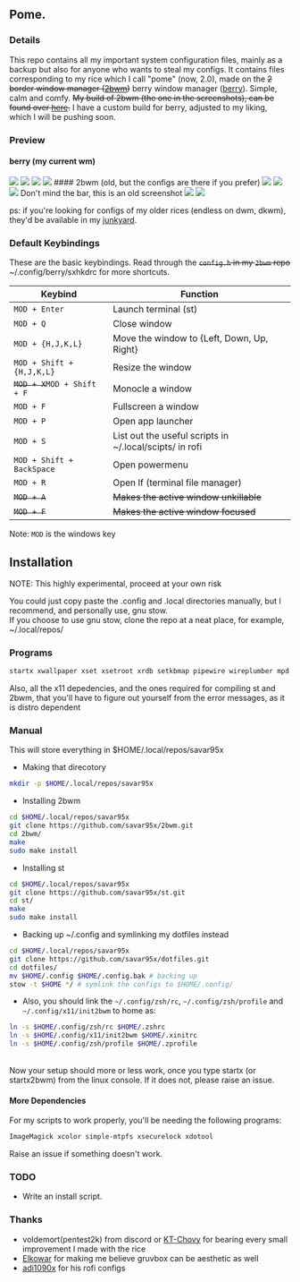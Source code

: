 ## Pome.
### Details
This repo contains all my important system configuration files, mainly as a backup but also for anyone who wants to steal my configs.
It contains files corresponding to my rice which I call "pome" (now, 2.0), made on the ~~2 border window manager ([2bwm](https://github.com/venam/2bwm))~~ berry window manager ([berry](https://berrywm.org)). Simple, calm and comfy.
~~My build of 2bwm (the one in the screenshots), can be found over [here](https://github.com/savar95x/2bwm).~~
I have a custom build for berry, adjusted to my liking, which I will be pushing soon.
### Preview
#### berry (my current wm)
<img src=.assets/pome/newroice1.png />
<img src=.assets/pome/newroice2.png />
<img src=.assets/pome/newroice3.png />
<img src=.assets/pome/newroice4.png />
#### 2bwm (old, but the configs are there if you prefer)
<img src=.assets/pome/new3.png />
<img src=.assets/pome/new4.png />
<img src=.assets/pome/new2.png />
Don't mind the bar, this is an old screenshot
<img src=.assets/pome/new1.png />
<img src=.assets/pome/old.png />

<!--My rice on 2bwm using gruvbox. Simple, calm and comfy. I call it "pome".-->

ps:
if you're looking for configs of my older rices (endless on dwm, dkwm), they'd be available in my [junkyard](https://github.com/savar95x/junkyard).

### Default Keybindings

These are the basic keybindings. Read through the ~~`config.h` in my `2bwm` repo~~ ~/.config/berry/sxhkdrc for more shortcuts.

|        Keybind                    |                 Function                                     |
| --------------------------------- | ------------------------------------------------------------ |
| `MOD + Enter`                     | Launch terminal (st)                                  |
| `MOD + Q`                         | Close window                                                 |
| `MOD + {H,J,K,L}`                 | Move the window to {Left, Down, Up, Right}                   |
| `MOD + Shift + {H,J,K,L}`         | Resize the window                                            |
| ~~`MOD + X`~~`MOD + Shift + F`    | Monocle a window                                            |
| `MOD + F`                         | Fullscreen a window                                          |
| `MOD + P`                         | Open app launcher                                            |
| `MOD + S`                         | List out the useful scripts in ~/.local/scipts/ in rofi      |
| `MOD + Shift + BackSpace`         | Open powermenu                                               |
| `MOD + R`                         | Open lf (terminal file manager)                              |
| ~~`MOD + A`~~                         | ~~Makes the active window unkillable~~                           |
| ~~`MOD + F`~~                         | ~~Makes the active window focused~~                              |

Note: `MOD` is the windows key

## Installation

NOTE: This highly experimental, proceed at your own risk

You could just copy paste the .config and .local directories manually, but I recommend, and personally use, gnu stow.<br>
If you choose to use gnu stow, clone the repo at a neat place, for example, ~/.local/repos/

### Programs
```bash
startx xwallpaper xset xsetroot xrdb setkbmap pipewire wireplumber mpd ncmpcpp picom xbanish redshift polybar rofi firefox mpv gotop
```
Also, all the x11 depedencies, and the ones required for compiling st and 2bwm, that you'll have to figure out yourself from the error messages, as it is distro dependent

### Manual
This will store everything in $HOME/.local/repos/savar95x

- Making that direcotory
```bash
mkdir -p $HOME/.local/repos/savar95x
```

- Installing 2bwm
```bash
cd $HOME/.local/repos/savar95x
git clone https://github.com/savar95x/2bwm.git
cd 2bwm/
make
sudo make install
```

- Installing st
```bash
cd $HOME/.local/repos/savar95x
git clone https://github.com/savar95x/st.git
cd st/
make
sudo make install
```

- Backing up ~/.config and symlinking my dotfiles instead
```bash
cd $HOME/.local/repos/savar95x
git clone https://github.com/savar95x/dotfiles.git
cd dotfiles/
mv $HOME/.config $HOME/.config.bak # backing up
stow -t $HOME */ # symlink the configs to $HOME/.config/
```

- Also, you should link the `~/.config/zsh/rc`, `~/.config/zsh/profile` and `~/.config/x11/init2bwm` to home as:
```bash
ln -s $HOME/.config/zsh/rc $HOME/.zshrc
ln -s $HOME/.config/x11/init2bwm $HOME/.xinitrc
ln -s $HOME/.config/zsh/profile $HOME/.zprofile
```

<br>Now your setup should more or less work, once you type startx (or startx2bwm) from the linux console. If it does not, please raise an issue.

#### More Dependencies
For my scripts to work properly, you'll be needing the following programs:
```bash
ImageMagick xcolor simple-mtpfs xsecurelock xdotool
```
Raise an issue if something doesn't work.

### TODO
- Write an install script.

### Thanks
- voldemort(pentest2k) from discord or [KT-Chovy](https://reddit.com/u/KT-Chovy) for bearing every small improvement I made with the rice
- [Elkowar](https://github.com/elkowar/) for making me believe gruvbox can be aesthetic as well
- [adi1090x](https://github.com/adi1090x/) for his rofi configs
